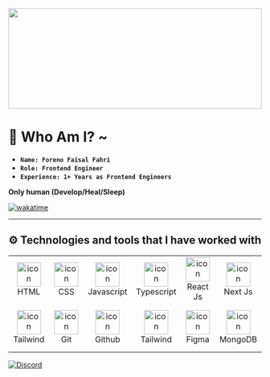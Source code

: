 <img align="center" width="100%" height="200px" src="https://i.pinimg.com/originals/2e/b1/94/2eb1940c65787496ec5a91b8e4dc1f20.gif">

# 🤩 Who Am I? ~

- **`Name: Foreno Faisal Fahri`**
- **`Role: Frontend Engineer`**
- **`Experience: 1+ Years as Frontend Engineers`**

**Only human (Develop/Heal/Sleep)**

[![wakatime](https://wakatime.com/badge/user/50dc6f4d-c057-4eeb-a46a-3c164b08ae4d.svg)](https://wakatime.com/@50dc6f4d-c057-4eeb-a46a-3c164b08ae4d)

---

## ⚙️ Technologies and tools that I have worked with

<table>
    <tr>
        <td align="center" width="96" height="96">
            <img src="https://skillicons.dev/icons?i=html" width="48" height="48" alt="icon" />
            <br>HTML
        </td>
        <td align="center" width="96" height="96">
            <img src="https://skillicons.dev/icons?i=css" width="48" height="48" alt="icon"/>
            <br>CSS
        </td>
        <td align="center" width="96" height="96">
            <img src="https://skillicons.dev/icons?i=js" alt="icon" width="48" height="48" />
            <br>Javascript
        </td>
        <td align="center" width="96" height="96">
            <img src="https://skillicons.dev/icons?i=ts" alt="icon" width="48" height="48" />
            <br>Typescript
        </td>
        <td align="center" width="96" height="96">
            <img src="https://skillicons.dev/icons?i=react" width="48" height="48" alt="icon" />
            <br>React Js
        </td>
        <td align="center" width="96" height="96">
            <img src="https://skillicons.dev/icons?i=nextjs" width="48" height="48" alt="icon" />
            <br>Next Js
        </td>
    </tr>
    <tr>
        <td align="center" width="96" height="96">
            <img src="https://skillicons.dev/icons?i=tailwind" width="48" height="48" alt="icon" />
            <br>Tailwind
        </td>
        <td align="center" width="96" height="96">
            <img src="https://skillicons.dev/icons?i=git"
                width="48" height="48" alt="icon" />
            <br>Git
        </td>
        <td align="center" width="96" height="96">
            <img src="https://skillicons.dev/icons?i=github"
                width="48" height="48" alt="icon" />
            <br>Github
        </td>
        <td align="center" width="96" height="96">
            <img src="https://skillicons.dev/icons?i=tailwind" width="48" height="48" alt="icon" />
            <br>Tailwind
        </td>
        <td align="center" width="96" height="96">
            <img src="https://skillicons.dev/icons?i=figma" width="48" height="48" alt="icon" />
            <br>Figma
        </td>
        <td align="center" width="96" height="96">
            <img src="https://skillicons.dev/icons?i=mongodb" width="48" height="48" alt="icon" />
            <br>MongoDB
        </td>
    </tr>
</table>

<a href="https://discord.com/users/827671915253989387"><img src="https://lanyard.cnrad.dev/api/827671915253989387?borderRadius=20px&bg=00000000" alt="Discord" /></a> 
